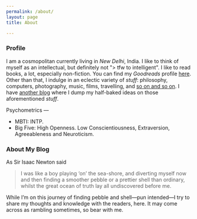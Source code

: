 ```yaml
---
permalink: /about/
layout: page
title: About

---
```


### Profile

I am a cosmopolitan currently living in _New Delhi_, India. I like to think of myself as an intellectual, but definitely not "> tfw to intelligent". I like to read books, a lot, especially non-fiction.  You can find my _Goodreads_ profile [here](https://www.goodreads.com/user/show/63000435-sumit-ghosh). Other than that, I indulge in an eclectic variety of _stuff_: philosophy, computers, photography, music, films, travelling, and [so on and so on](https://www.youtube.com/watch?v=B0c2LjKdqqw). I have [another blog](https://okrefusal.com) where I dump my half-baked ideas on those aforementioned _stuff_.

Psychometrics — 

  - MBTI: INTP.
  - Big Five: High Openness. Low Conscientiousness, Extraversion, Agreeableness and Neuroticism.


### About My Blog

As Sir Isaac Newton said

> I was like a boy playing ‘on’ the sea-shore, and diverting myself now and then finding a smoother pebble or a prettier shell than ordinary, whilst the great ocean of truth lay all undiscovered before me.

While I’m on this journey of finding pebble and shell—pun intended—I try to share my thoughts and knowledge with the readers, here. It may come across as rambling sometimes, so bear with me.
